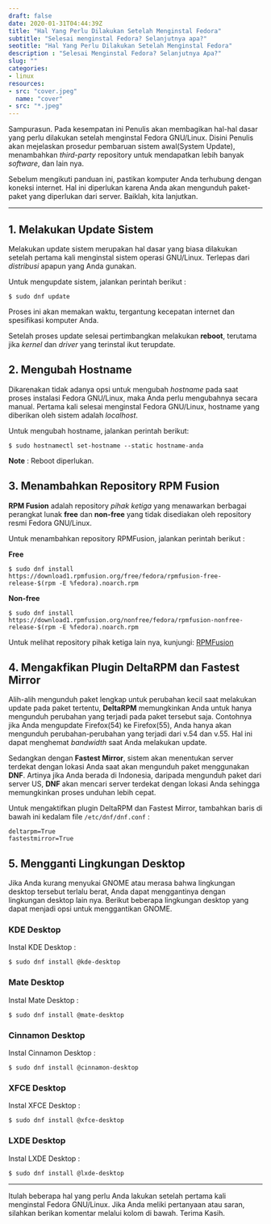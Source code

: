 ```yaml
---
draft: false
date: 2020-01-31T04:44:39Z
title: "Hal Yang Perlu Dilakukan Setelah Menginstal Fedora"
subtitle: "Selesai menginstal Fedora? Selanjutnya apa?"
seotitle: "Hal Yang Perlu Dilakukan Setelah Menginstal Fedora"
description : "Selesai Menginstal Fedora? Selanjutnya Apa?"
slug: ""
categories:
- linux
resources:
- src: "cover.jpeg"
  name: "cover"
- src: "*.jpeg"
---
```


Sampurasun. Pada kesempatan ini Penulis akan membagikan hal-hal dasar yang perlu dilakukan
setelah menginstal Fedora GNU/Linux. Disini Penulis akan mejelaskan prosedur pembaruan sistem
awal(System Update), menambahkan _third-party_ repository untuk mendapatkan lebih banyak
_software_, dan lain nya.


Sebelum mengikuti panduan ini, pastikan komputer Anda terhubung dengan koneksi internet. Hal ini
diperlukan karena Anda akan mengunduh paket-paket yang diperlukan dari server. Baiklah, kita lanjutkan.

***

## 1. Melakukan Update Sistem

Melakukan update sistem merupakan hal dasar yang biasa dilakukan setelah pertama kali menginstal sistem operasi GNU/Linux.
Terlepas dari _distribusi_ apapun yang Anda gunakan.

Untuk mengupdate sistem, jalankan perintah berikut :
```
$ sudo dnf update
```
Proses ini akan memakan waktu, tergantung kecepatan internet dan spesifikasi
komputer Anda.

Setelah proses update selesai pertimbangkan melakukan **reboot**, terutama jika _kernel_ dan
_driver_ yang terinstal ikut terupdate.

## 2. Mengubah Hostname

Dikarenakan tidak adanya opsi untuk mengubah _hostname_ pada saat proses instalasi Fedora GNU/Linux,
maka Anda perlu mengubahnya secara manual. Pertama kali selesai menginstal Fedora GNU/Linux, hostname yang
diberikan oleh sistem adalah _localhost_. 

Untuk mengubah hostname, jalankan perintah berikut:
```
$ sudo hostnamectl set-hostname --static hostname-anda
```
**Note** : Reboot diperlukan.

## 3. Menambahkan Repository RPM Fusion

**RPM Fusion** adalah repository _pihak ketiga_ yang menawarkan berbagai perangkat lunak **free** dan **non-free** yang tidak
disediakan oleh repository resmi Fedora GNU/Linux.

Untuk menambahkan repository RPMFusion, jalankan perintah berikut :

**Free**
```
$ sudo dnf install https://download1.rpmfusion.org/free/fedora/rpmfusion-free-release-$(rpm -E %fedora).noarch.rpm
```

**Non-free**
```
$ sudo dnf install https://download1.rpmfusion.org/nonfree/fedora/rpmfusion-nonfree-release-$(rpm -E %fedora).noarch.rpm
```
Untuk melihat repository pihak ketiga lain nya, kunjungi:
[RPMFusion](https://rpmfusion.org/FedoraThirdPartyRepos)

## 4. Mengakfikan Plugin DeltaRPM dan Fastest Mirror
Alih-alih mengunduh paket lengkap untuk perubahan kecil saat melakukan update pada paket tertentu,
**DeltaRPM** memungkinkan Anda untuk hanya mengunduh perubahan yang terjadi pada paket tersebut saja.
Contohnya jika Anda mengupdate Firefox(54) ke Firefox(55), Anda hanya akan mengunduh
perubahan-perubahan yang terjadi dari v.54 dan v.55. Hal ini dapat menghemat _bandwidth_ saat Anda
melakukan update.

Sedangkan dengan **Fastest Mirror**, sistem akan menentukan server terdekat dengan lokasi Anda saat akan
mengunduh paket menggunakan **DNF**. Artinya jika Anda berada di Indonesia, daripada mengunduh paket dari server
US, **DNF** akan mencari server terdekat dengan lokasi Anda sehingga memungkinkan proses unduhan lebih cepat.

Untuk mengaktifkan plugin DeltaRPM dan Fastest Mirror, tambahkan baris di bawah ini kedalam file
`/etc/dnf/dnf.conf` :

```
deltarpm=True
fastestmirror=True
```

## 5. Mengganti Lingkungan Desktop
Jika Anda kurang menyukai GNOME atau merasa bahwa lingkungan desktop tersebut terlalu berat, Anda dapat
menggantinya dengan lingkungan desktop lain nya. Berikut beberapa lingkungan desktop yang dapat
menjadi opsi untuk menggantikan GNOME.

### KDE Desktop
Instal KDE Desktop :
```
$ sudo dnf install @kde-desktop
```

### Mate Desktop
Instal Mate Desktop :
```
$ sudo dnf install @mate-desktop
```

### Cinnamon Desktop
Instal Cinnamon Desktop :
```
$ sudo dnf install @cinnamon-desktop
```

### XFCE Desktop
Instal XFCE Desktop :
```
$ sudo dnf install @xfce-desktop
```

### LXDE Desktop
Instal LXDE Desktop :
```
$ sudo dnf install @lxde-desktop
```

***

Itulah beberapa hal yang perlu Anda lakukan setelah pertama kali menginstal Fedora GNU/Linux. Jika Anda
meliki pertanyaan atau saran, silahkan berikan komentar melalui kolom di bawah. Terima Kasih.
